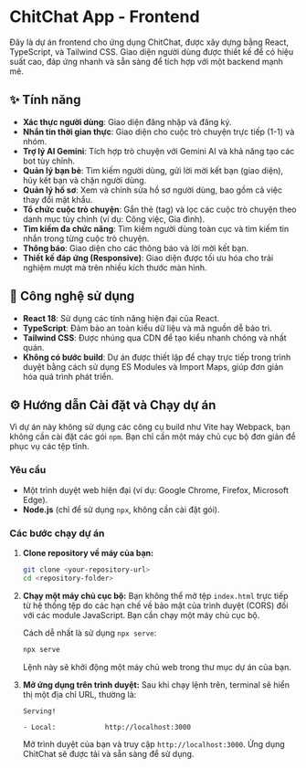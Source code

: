 
# ChitChat App - Frontend

Đây là dự án frontend cho ứng dụng ChitChat, được xây dựng bằng React, TypeScript, và Tailwind CSS. Giao diện người dùng được thiết kế để có hiệu suất cao, đáp ứng nhanh và sẵn sàng để tích hợp với một backend mạnh mẽ.

## ✨ Tính năng

- **Xác thực người dùng**: Giao diện đăng nhập và đăng ký.
- **Nhắn tin thời gian thực**: Giao diện cho cuộc trò chuyện trực tiếp (1-1) và nhóm.
- **Trợ lý AI Gemini**: Tích hợp trò chuyện với Gemini AI và khả năng tạo các bot tùy chỉnh.
- **Quản lý bạn bè**: Tìm kiếm người dùng, gửi lời mời kết bạn (giao diện), hủy kết bạn và chặn người dùng.
- **Quản lý hồ sơ**: Xem và chỉnh sửa hồ sơ người dùng, bao gồm cả việc thay đổi mật khẩu.
- **Tổ chức cuộc trò chuyện**: Gắn thẻ (tag) và lọc các cuộc trò chuyện theo danh mục tùy chỉnh (ví dụ: Công việc, Gia đình).
- **Tìm kiếm đa chức năng**: Tìm kiếm người dùng toàn cục và tìm kiếm tin nhắn trong từng cuộc trò chuyện.
- **Thông báo**: Giao diện cho các thông báo và lời mời kết bạn.
- **Thiết kế đáp ứng (Responsive)**: Giao diện được tối ưu hóa cho trải nghiệm mượt mà trên nhiều kích thước màn hình.

## 🚀 Công nghệ sử dụng

- **React 18**: Sử dụng các tính năng hiện đại của React.
- **TypeScript**: Đảm bảo an toàn kiểu dữ liệu và mã nguồn dễ bảo trì.
- **Tailwind CSS**: Được nhúng qua CDN để tạo kiểu nhanh chóng và nhất quán.
- **Không có bước build**: Dự án được thiết lập để chạy trực tiếp trong trình duyệt bằng cách sử dụng ES Modules và Import Maps, giúp đơn giản hóa quá trình phát triển.

## ⚙️ Hướng dẫn Cài đặt và Chạy dự án

Vì dự án này không sử dụng các công cụ build như Vite hay Webpack, bạn không cần cài đặt các gói `npm`. Bạn chỉ cần một máy chủ cục bộ đơn giản để phục vụ các tệp tĩnh.

### Yêu cầu

- Một trình duyệt web hiện đại (ví dụ: Google Chrome, Firefox, Microsoft Edge).
- **Node.js** (chỉ để sử dụng `npx`, không cần cài đặt gói).

### Các bước chạy dự án

1.  **Clone repository về máy của bạn:**
    ```bash
    git clone <your-repository-url>
    cd <repository-folder>
    ```

2.  **Chạy một máy chủ cục bộ:**
    Bạn không thể mở tệp `index.html` trực tiếp từ hệ thống tệp do các hạn chế về bảo mật của trình duyệt (CORS) đối với các module JavaScript. Bạn cần chạy một máy chủ cục bộ.

    Cách dễ nhất là sử dụng `npx serve`:
    ```bash
    npx serve
    ```
    Lệnh này sẽ khởi động một máy chủ web trong thư mục dự án của bạn.

3.  **Mở ứng dụng trên trình duyệt:**
    Sau khi chạy lệnh trên, terminal sẽ hiển thị một địa chỉ URL, thường là:
    ```
    Serving!

    - Local:            http://localhost:3000
    ```
    Mở trình duyệt của bạn và truy cập `http://localhost:3000`. Ứng dụng ChitChat sẽ được tải và sẵn sàng để sử dụng.
